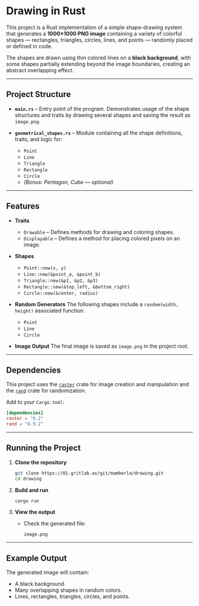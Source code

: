 # Drawing in Rust

This project is a Rust implementation of a simple shape-drawing system that generates a **1000×1000 PNG image** containing a variety of colorful shapes — rectangles, triangles, circles, lines, and points — randomly placed or defined in code.

The shapes are drawn using thin colored lines on a **black background**, with some shapes partially extending beyond the image boundaries, creating an abstract overlapping effect.

---

## Project Structure

* **`main.rs`** – Entry point of the program.
  Demonstrates usage of the shape structures and traits by drawing several shapes and saving the result as `image.png`.

* **`geometrical_shapes.rs`** – Module containing all the shape definitions, traits, and logic for:

  * `Point`
  * `Line`
  * `Triangle`
  * `Rectangle`
  * `Circle`
  * *(Bonus: Pentagon, Cube — optional)*

---

## Features

* **Traits**

  * `Drawable` – Defines methods for drawing and coloring shapes.
  * `Displayable` – Defines a method for placing colored pixels on an image.

* **Shapes**

  * `Point::new(x, y)`
  * `Line::new(&point_a, &point_b)`
  * `Triangle::new(&p1, &p2, &p3)`
  * `Rectangle::new(&top_left, &bottom_right)`
  * `Circle::new(&center, radius)`

* **Random Generators**
  The following shapes include a `random(width, height)` associated function:

  * `Point`
  * `Line`
  * `Circle`

* **Image Output**
  The final image is saved as `image.png` in the project root.

---

## Dependencies

This project uses the [`raster`](https://crates.io/crates/raster) crate for image creation and manipulation and the [`rand`](https://crates.io/crates/rand) crate for randomization.

Add to your `Cargo.toml`:

```toml
[dependencies]
raster = "0.2"
rand = "0.9.2"
```

---

## Running the Project

1. **Clone the repository**

   ```bash
   git clone https://01.gritlab.ax/git/mamberla/drawing.git
   cd drawing
   ```

2. **Build and run**

   ```bash
   cargo run
   ```

3. **View the output**

   * Check the generated file:

     ```
     image.png
     ```

---

## Example Output

The generated image will contain:

* A black background.
* Many overlapping shapes in random colors.
* Lines, rectangles, triangles, circles, and points.

